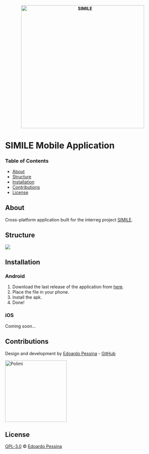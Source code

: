 <h4 align="center">
<img src="https://raw.githubusercontent.com/epessina/SIMILE-App/master/docs/media/logo.png" width="400" alt="SIMILE">
</h4>

# SIMILE Mobile Application

### Table of Contents

-  [About](#about)
-  [Structure](#structure)
-  [Installation](#installation)
-  [Contributions](#contributions)
-  [License](#license)

## About

Cross-platform application built for the interreg project [SIMILE](https://interreg-italiasvizzera.eu/progetti/simile/).

## Structure

<img src="https://raw.githubusercontent.com/epessina/SIMILE-App/master/docs/media/hight-level-architecture_v1.0.png"/>


## Installation

### Android

1. Download the last release of the application from [here](https://github.com/epessina/simile-app/releases).
2. Place the file in your phone.
3. Install the apk.
4. Done!

### iOS

Coming soon...


## Contributions

Design and development by [Edoardo Pessina](edoardo.pessina@mail.polimi.it) - [GitHub](https://github.com/epessina)

<img src="https://raw.githubusercontent.com/epessina/SIMILE-App/master/docs/media/logo-polimi.png" height="200" alt="Polimi">

## License

[GPL-3.0](https://choosealicense.com/licenses/gpl-3.0) © [Edoardo Pessina](edoardo.pessina@mail.polimi.it)
